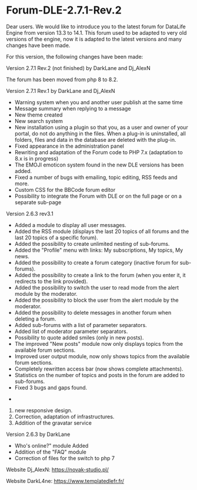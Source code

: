 # Forum-DLE-2.7.1-Rev.2

Dear users.
We would like to introduce you to the latest forum for DataLife Engine from version 13.3 to 14.1.
This forum used to be adapted to very old versions of the engine, now it is adapted to the latest versions and many changes have been made.

For this version, the following changes have been made:

Version 2.7.1 Rev.2 (not finished) by DarkLane and Dj_AlexN

The forum has been moved from php 8 to 8.2.

Version 2.7.1 Rev.1 by DarkLane and Dj_AlexN

- Warning system when you and another user publish at the same time
- Message summary when replying to a message
- New theme created
- New search system
- New installation using a plugin so that you, as a user and owner of your portal, do not do anything in the files. When a plug-in is uninstalled, all folders, files and data in the database are deleted with the plug-in.
- Fixed appearance in the administration panel
- Rewriting and adaptation of the Forum code to PHP 7.x (adaptation to 8.x is in progress)
- The EMOJI emoticon system found in the new DLE versions has been added.
- Fixed a number of bugs with emailing, topic editing, RSS feeds and more.
- Custom CSS for the BBCode forum editor
- Possibility to integrate the Forum with DLE or on the full page or on a separate sub-page

Version 2.6.3 rev3.1
- Added a module to display all user messages.
- Added the RSS module (displays the last 20 topics of all forums and the last 20 topics of a specific forum).
- Added the possibility to create unlimited nesting of sub-forums.
- Added the "Profile" menu with links: My subscriptions, My topics, My news.
- Added the possibility to create a forum category (inactive forum for sub-forums).
- Added the possibility to create a link to the forum (when you enter it, it redirects to the link provided).
- Added the possibility to switch the user to read mode from the alert module by the moderator.
- Added the possibility to block the user from the alert module by the moderator.
- Added the possibility to delete messages in another forum when deleting a forum.
- Added sub-forums with a list of parameter separators.
- Added list of moderator parameter separators.
- Possibility to quote added smiles (only in new posts).
- The improved "New posts" module now only displays topics from the available forum sections.
- Improved user output module, now only shows topics from the available forum sections.
- Completely rewritten access bar (now shows complete attachments).
- Statistics on the number of topics and posts in the forum are added to sub-forums.
- Fixed 3 bugs and gaps found.
+
1. new responsive design.
2. Correction, adaptation of infrastructures.
3. Addition of the gravatar service


Version 2.6.3 by DarkLane
- Who's online?" module Added
- Addition of the "FAQ" module
- Correction of files for the switch to php 7

Website Dj_AlexN: https://novak-studio.pl/

Website DarkL4ne: https://www.templatedlefr.fr/
